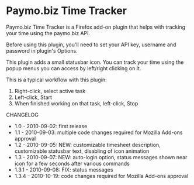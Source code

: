 # Paymo.biz Time Tracker

Paymo.biz Time Tracker is a Firefox add-on plugin that helps with tracking your time using the paymo.biz API.

Before using this plugin, you'll need to set your API key, username and password in plugin's Options.

This plugin adds a small statusbar icon. You can track your time using the popup menus you can access by left/right clicking on it.

This is a typical workflow with this plugin:

1. Right-click, select active task
2. Left-click, Start
3. When finished working on that task, left-click, Stop




CHANGELOG

* 1.0 - 2010-09-02: first release
* 1.1 - 2010-09-03: multiple code changes required for Mozilla Add-ons approval
* 1.2 - 2010-09-05: NEW: customizable timesheet description, customizable statusbar text, disabling of icon animation
* 1.3 - 2010-09-07: NEW: auto-login option, status messages shown near icon for a few seconds after various commands
* 1.3.1 - 2010-09-08: FIX: status messages
* 1.3.4 - 2010-10-19: code changes required for Mozilla Add-ons approval
			